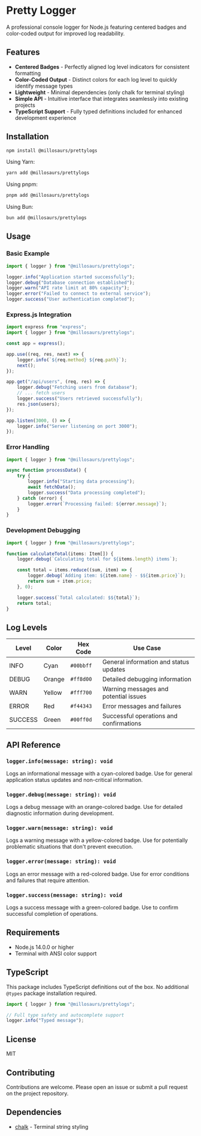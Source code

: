 # Pretty Logger

A professional console logger for Node.js featuring centered badges and color-coded output for improved log readability.

## Features

- **Centered Badges** - Perfectly aligned log level indicators for consistent formatting
- **Color-Coded Output** - Distinct colors for each log level to quickly identify message types
- **Lightweight** - Minimal dependencies (only chalk for terminal styling)
- **Simple API** - Intuitive interface that integrates seamlessly into existing projects
- **TypeScript Support** - Fully typed definitions included for enhanced development experience

## Installation

```bash
npm install @millosaurs/prettylogs
```

Using Yarn:

```bash
yarn add @millosaurs/prettylogs
```

Using pnpm:

```bash
pnpm add @millosaurs/prettylogs
```

Using Bun:

```bash
bun add @millosaurs/prettylogs
```

## Usage

### Basic Example

```typescript
import { logger } from "@millosaurs/prettylogs";

logger.info("Application started successfully");
logger.debug("Database connection established");
logger.warn("API rate limit at 80% capacity");
logger.error("Failed to connect to external service");
logger.success("User authentication completed");
```

### Express.js Integration

```typescript
import express from "express";
import { logger } from "@millosaurs/prettylogs";

const app = express();

app.use((req, res, next) => {
    logger.info(`${req.method} ${req.path}`);
    next();
});

app.get("/api/users", (req, res) => {
    logger.debug("Fetching users from database");
    // ... fetch users
    logger.success("Users retrieved successfully");
    res.json(users);
});

app.listen(3000, () => {
    logger.info("Server listening on port 3000");
});
```

### Error Handling

```typescript
import { logger } from "@millosaurs/prettylogs";

async function processData() {
    try {
        logger.info("Starting data processing");
        await fetchData();
        logger.success("Data processing completed");
    } catch (error) {
        logger.error(`Processing failed: ${error.message}`);
    }
}
```

### Development Debugging

```typescript
import { logger } from "@millosaurs/prettylogs";

function calculateTotal(items: Item[]) {
    logger.debug(`Calculating total for ${items.length} items`);

    const total = items.reduce((sum, item) => {
        logger.debug(`Adding item: ${item.name} - $${item.price}`);
        return sum + item.price;
    }, 0);

    logger.success(`Total calculated: $${total}`);
    return total;
}
```

## Log Levels

| Level   | Color  | Hex Code  | Use Case                                |
| ------- | ------ | --------- | --------------------------------------- |
| INFO    | Cyan   | `#00bbff` | General information and status updates  |
| DEBUG   | Orange | `#ff8d00` | Detailed debugging information          |
| WARN    | Yellow | `#fff700` | Warning messages and potential issues   |
| ERROR   | Red    | `#f44343` | Error messages and failures             |
| SUCCESS | Green  | `#00ff0d` | Successful operations and confirmations |

## API Reference

### `logger.info(message: string): void`

Logs an informational message with a cyan-colored badge. Use for general application status updates and non-critical information.

### `logger.debug(message: string): void`

Logs a debug message with an orange-colored badge. Use for detailed diagnostic information during development.

### `logger.warn(message: string): void`

Logs a warning message with a yellow-colored badge. Use for potentially problematic situations that don't prevent execution.

### `logger.error(message: string): void`

Logs an error message with a red-colored badge. Use for error conditions and failures that require attention.

### `logger.success(message: string): void`

Logs a success message with a green-colored badge. Use to confirm successful completion of operations.

## Requirements

- Node.js 14.0.0 or higher
- Terminal with ANSI color support

## TypeScript

This package includes TypeScript definitions out of the box. No additional `@types` package installation required.

```typescript
import { logger } from "@millosaurs/prettylogs";

// Full type safety and autocomplete support
logger.info("Typed message");
```

## License

MIT

## Contributing

Contributions are welcome. Please open an issue or submit a pull request on the project repository.

## Dependencies

- [chalk](https://github.com/chalk/chalk) - Terminal string styling

